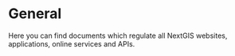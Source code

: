 # General

Here you can find documents which regulate all NextGIS websites, applications, online services and APIs.
